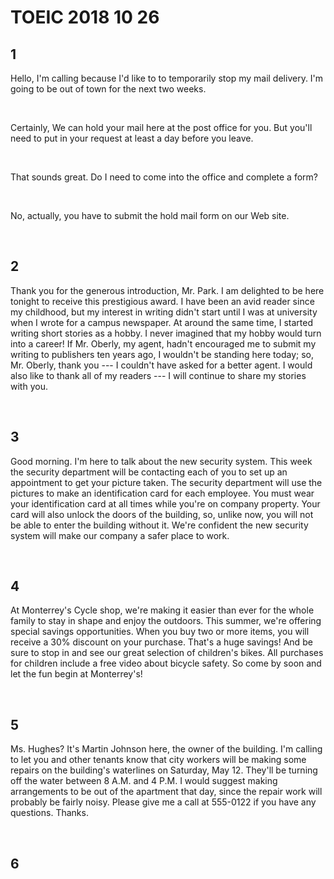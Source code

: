 # TOEIC 2018 10 26



## 1

Hello, I'm calling because I'd like to to temporarily stop my mail delivery. I'm going to be out of town for the next two weeks.

<br>

Certainly, We can hold your mail here at the post office for you. But you'll need to put in your request at least a day before you leave.

<br>

That sounds great. Do I need to come into the office and complete a form?

<br>

No, actually, you have to submit the hold mail form on our Web site.

<br>

## 2

Thank you for the generous introduction, Mr. Park. I am delighted to be here tonight to receive this prestigious award. I have been an avid reader since my childhood, but my interest in writing didn't start until I was at university when I wrote for a campus newspaper. At around the same time, I started writing short stories as a hobby. I never imagined that my hobby would turn into a career! If Mr. Oberly, my agent, hadn't encouraged me to submit my writing to publishers ten years ago, I wouldn't be standing here today; so, Mr. Oberly, thank you --- I couldn't have asked for a better agent. I would also like to thank all of my readers --- I will continue to share my stories with you.

<br>

## 3

Good morning. I'm here to talk about the new security system. This week the security department will be contacting each of you to set up an appointment to get your picture taken. The security department will use the pictures to make an identification card for each employee. You must wear your identification card at all times while you're on company property. Your card will also unlock the doors of the building, so, unlike now, you will not be able to enter the building without it. We're confident the new security system will make our company a safer place to work.

<br>

## 4

At Monterrey's Cycle shop, we're making it easier than ever for the whole family to stay in shape and enjoy the outdoors. This summer, we're offering special savings opportunities. When you buy two or more items, you will receive a 30% discount on your purchase. That's a huge savings! And be sure to stop in and see our great selection of children's bikes. All purchases for children include a free video about bicycle safety. So come by soon and let the fun begin at Monterrey's!

<br>

## 5

Ms. Hughes? It's Martin Johnson here, the owner of the building. I'm calling to let you and other tenants know that city workers will be making some repairs on the building's waterlines on Saturday, May 12. They'll be turning off the water between 8 A.M. and 4 P.M. I would suggest making arrangements to be out of the apartment that day, since the repair work will probably be fairly noisy. Please give me a call at 555-0122 if you have any questions. Thanks.

<br>

## 6



